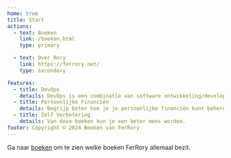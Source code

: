 ```yaml
---
home: true
title: Start
actions:
  - text: Boeken
    link: /boeken.html
    type: primary

  - text: Over Rory
    link: https://ferrory.net/
    type: secondary

features:
  - title: DevOps
    details: DevOps is een combinatie van software ontwikkeling/development (Dev) en Informatie Technologie Operaties (Ops), plus de bundeling van mensen, processen en technologie om doorlopend waarde aan klanten te bieden. 
  - title: Persoonlijke Financiën
    details: Begrijp beter hoe je je persoonlijke financiën kunt beheren. 
  - title: Zelf Verbetering
    details: Van deze boeken kun je een beter mens worden. 
footer: Copyright © 2024 Boeken van FerRory
---
```


Ga naar [boeken] om te zien welke boeken FerRory allemaal bezit.

[boeken]: /boeken.html

